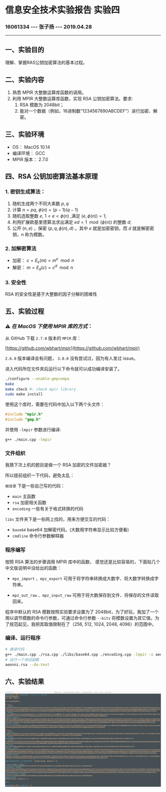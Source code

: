 <script type="text/javascript" src="http://cdn.mathjax.org/mathjax/latest/MathJax.js?config=TeX-AMS-MML_HTMLorMML"></script>

<script type="text/x-mathjax-config">
MathJax.Hub.Config({
tex2jax: {inlineMath: [['$','$'], ['\(','\)']]}
});
</script>


# 信息安全技术实验报告 实验四

### 16061334 --- 张子扬 --- 2019.04.28

----

## 一、实验目的

理解、掌握RAS公钥加密算法的基本过程。

## 二、实验内容

1. 熟悉 MPIR 大整数运算库函数的调用。
2. 利用 MPIR 大整数运算库函数，实现 RSA 公钥加密算法。要求:
   1. RSA 模数为 2048bit；
   2. 能对一个数据（例如，16进制数“1234567890ABCDEF”）进行加密、解密。

## 三、实验环境
- OS： MacOS 10.14
- 编译环境： GCC
- MPIR 版本： 2.7.0

## 四、RSA 公钥加密算法基本原理 

### 1. 密钥生成算法：
1. 随机生成两个不同大素数 $p, q$
2. 计算 $n=pq,$  $\phi(n)=(p-1)(q-1)$
3. 随机选取整数 $e$, $1<e<\phi(n)$ ,满足 $(e,\phi(n))=1$;
4. 利用扩展欧基里德算法求出满足 $ed=1 \mod(\phi(n))$ 的整数 $d$;
5. 公开 $(n,e)$ ，保密 $(p,q,\phi(n),d)$ 。其中 $e$ 就是加密密钥，而 $d$ 就是解密密钥，$n$ 称为模数。

### 2. 加解密算法
- 加密： $c=E_e(m)=m^e \mod n$
- 解密： $m=E_d(c)=c^d \mod n$

### 3. 安全性

RSA 的安全性是基于大整数的因子分解的困难性


## 五、实验过程

### ⚠️ *在 MacOS 下使用 MPIR 库的方式*：

从 GitHub 下载 `2.7.0` 版本的 `MPIR` 库：

[https://github.com/wbhart/mpir](https://github.com/wbhart/mpir)

`2.6.0` 版本编译会有问题， `3.0.0` 没有尝试过，因为有人发过 issue。

进入代码所在文件夹后运行以下命令就可以成功编译安装了。

```bash
./configure --enable-gmpcompa
make
make check #: check mpir library
sudo make install
```

使用这个库时，需要在代码中加入以下两个头文件：

```C++
#include "mpir.h"
#include "gmp.h"
```

并使用 `-lmpir` 参数进行编译:

```bash
g++ ./main.cpp -lmpir
```

### 文件组织
我猜下次上机的题目是做一个 RSA 加密的文件加密器？

所以提前组织一下代码，避免太乱：

`根目录` 下是一些自己写的代码：
- `main` 主函数
- `rsa` 加密相关函数
- `encoding` 一些有关于格式转换的代码

`libs` 文件夹下是一些网上找的，用来方便交互的代码：
- `base64` base64 加解密代码，(大数用字符串显示比较方便看)
- `cmdline` 命令行参数解释器

### 程序编写

按照 RSA 算法的步骤调用 MPIR 库中的函数， 感觉还是比较容易的，下面贴几个中文版说明中没给出的函数：

- `mpz_import` 、`mpz_export` 可用于将字符串转换成大数字、将大数字转换成字符串。
  
- `mpz_out_raw` 、`mpz_input_raw` 可用于将大数保存到文件、将保存的文件读取回来。

程序中默认的 RSA 模数按照实验要求设置为了 2048bit，为了好玩，我加了一个用以调节模数的命令行参数，可通过命令行参数 `--bits` 将模数设置为其它值，为了规范起见，我把其取值限制在了（256, 512, 1024, 2048, 4096）的范围中。

### 编译、运行程序

```bash
# 编译代码
g++ ./main.cpp ./rsa.cpp ./libs/base64.cpp ./encoding.cpp -lmpir -o aeonni.rsa
# 运行一个测试函数
aeonni.rsa --do-test
```

## 六、实验结果

![result](re.png)